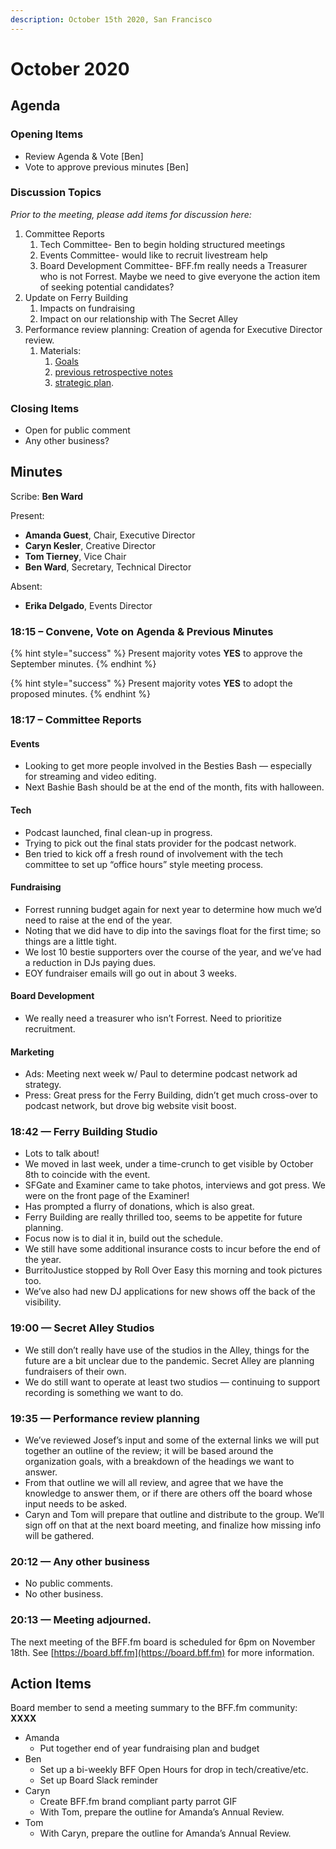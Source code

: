 ```yaml
---
description: October 15th 2020, San Francisco
---
```


# October 2020

## Agenda

### Opening Items

* Review Agenda & Vote \[Ben]
* Vote to approve previous minutes \[Ben]

### Discussion Topics

_Prior to the meeting, please add items for discussion here:_

1. Committee Reports
   1. Tech Committee- Ben to begin holding structured meetings
   2. Events Committee- would like to recruit livestream help
   3. Board Development Committee- BFF.fm really needs a Treasurer who is not Forrest. Maybe we need to give everyone the action item of seeking potential candidates?
2. Update on Ferry Building
   1. Impacts on fundraising
   2. Impact on our relationship with The Secret Alley
3. Performance review planning: Creation of agenda for Executive Director review.
   1. Materials:
      1. [Goals](https://docs.google.com/document/d/1m8oSEyf3\_80ysEL90ZqNysgmXGs5RfX7iTqEaRx-oI4/edit)
      2. [previous retrospective notes](https://board.bff.fm/minutes/meetings/2020-03#19-32-performance-review-process)
      3. [strategic plan](https://app.gitbook.com/@bffdotfm/s/handbook/strategic-plan).

### Closing Items

* Open for public comment
* Any other business?

## Minutes

Scribe: **Ben Ward**

Present:

* **Amanda Guest**, Chair, Executive Director
* **Caryn Kesler**, Creative Director
* **Tom Tierney**, Vice Chair
* **Ben Ward**, Secretary, Technical Director

Absent:

* **Erika Delgado**, Events Director

### 18:15 – Convene, Vote on Agenda & Previous Minutes

{% hint style="success" %}
Present majority votes **YES** to approve the September minutes.
{% endhint %}

{% hint style="success" %}
Present majority votes **YES** to adopt the proposed minutes.
{% endhint %}

### 18:17 – Committee Reports

#### Events

* Looking to get more people involved in the Besties Bash — especially for streaming and video editing.
* Next Bashie Bash should be at the end of the month, fits with halloween.

#### Tech

* Podcast launched, final clean-up in progress.
* Trying to pick out the final stats provider for the podcast network.
* Ben tried to kick off a fresh round of involvement with the tech committee to set up “office hours” style meeting process.

#### Fundraising

* Forrest running budget again for next year to determine how much we’d need to raise at the end of the year.
* Noting that we did have to dip into the savings float for the first time; so things are a little tight.
* We lost 10 bestie supporters over the course of the year, and we’ve had a reduction in DJs paying dues.
* EOY fundraiser emails will go out in about 3 weeks.

#### Board Development

* We really need a treasurer who isn’t Forrest. Need to prioritize recruitment.

#### Marketing

* Ads: Meeting next week w/ Paul to determine podcast network ad strategy.
* Press: Great press for the Ferry Building, didn’t get much cross-over to podcast network, but drove big website visit boost.

### 18:42 — Ferry Building Studio

* Lots to talk about!
* We moved in last week, under a time-crunch to get visible by October 8th to coincide with the event.
* SFGate and Examiner came to take photos, interviews and got press. We were on the front page of the Examiner!
* Has prompted a flurry of donations, which is also great.
* Ferry Building are really thrilled too, seems to be appetite for future planning.
* Focus now is to dial it in, build out the schedule.
* We still have some additional insurance costs to incur before the end of the year.
* BurritoJustice stopped by Roll Over Easy this morning and took pictures too.
* We’ve also had new DJ applications for new shows off the back of the visibility.

### 19:00 — Secret Alley Studios

* We still don’t really have use of the studios in the Alley, things for the future are a bit unclear due to the pandemic. Secret Alley are planning fundraisers of their own.
* We do still want to operate at least two studios — continuing to support recording is something we want to do.

### 19:35 — Performance review planning

* We’ve reviewed Josef’s input and some of the external links we will put together an outline of the review; it will be based around the organization goals, with a breakdown of the headings we want to answer.
* From that outline we will all review, and agree that we have the knowledge to answer them, or if there are others off the board whose input needs to be asked.
* Caryn and Tom will prepare that outline and distribute to the group. We’ll sign off on that at the next board meeting, and finalize how missing info will be gathered.

### 20:12 — Any other business

* No public comments.
* No other business.

### 20:13 — Meeting adjourned.

The next meeting of the BFF.fm board is scheduled for 6pm on November 18th. See [https://board.bff.fm](https://board.bff.fm) for more information.

## Action Items

Board member to send a meeting summary to the BFF.fm community: **XXXX**

* Amanda
  * Put together end of year fundraising plan and budget
* Ben
  * Set up a bi-weekly BFF Open Hours for drop in tech/creative/etc.
  * Set up Board Slack reminder
* Caryn
  * Create BFF.fm brand compliant party parrot GIF
  * With Tom, prepare the outline for Amanda’s Annual Review.
* Tom
  * With Caryn, prepare the outline for Amanda’s Annual Review.
